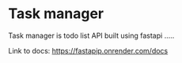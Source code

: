 # Task manager

Task manager is todo list API built using fastapi .....

Link to docs: https://fastapip.onrender.com/docs

